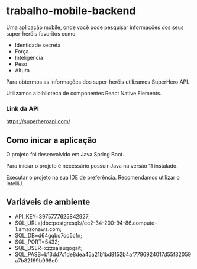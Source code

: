 # trabalho-mobile-backend

Uma aplicação mobile, onde você pode pesquisar informações dos seus super-heróis favoritos como:

- Identidade secreta
- Força
- Inteligência
- Peso
- Altura

Para obtermos as informações dos super-heróis utilizamos SuperHero API.

Utilizamos a biblioteca de componentes React Native Elements.

### Link da API

https://superheroapi.com/

## Como inicar a aplicação

O projeto foi desenvolvido em Java Spring Boot.

Para iniciar o projeto é necessário possuir Java na versão 11 instalado.

Executar o projeto na sua IDE de preferência. Recomendamos utilizar o IntelliJ.

## Variáveis de ambiente

- API_KEY=3975777625842927;
- SQL_URL=jdbc:postgresql://ec2-34-200-94-86.compute-1.amazonaws.com;
- SQL_DB=d64gqbo7oo5cfn;
- SQL_PORT=5432;
- SQL_USER=xzzsaiauqogait;
- SQL_PASS=b13dd7c1de8dea45a21b1bd8152b4af7796924017d55f32059a7b82169b998c0